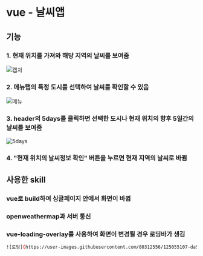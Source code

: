 # vue - 날씨앱

## 기능
### 1. 현재 위치를 가져와 해당 지역의 날씨를 보여줌
![캡처](https://user-images.githubusercontent.com/80312556/125055097-d8883280-e0e1-11eb-95bb-2dde64266c13.PNG)

### 2. 메뉴탭의 특정 도시를 선택하여 날씨를 확인할 수 있음
![메뉴](https://user-images.githubusercontent.com/80312556/125055104-d9b95f80-e0e1-11eb-8f77-a391c2ba6cc5.PNG)

### 3. header의 5days를 클릭하면 선택한 도시나 현재 위치의 향후 5일간의 날씨를 보여줌
![5days](https://user-images.githubusercontent.com/80312556/125055111-da51f600-e0e1-11eb-868f-cc200339f408.PNG)

### 4. "현재 위치의 날씨정보 확인" 버튼을 누르면 현재 지역의 날씨로 바뀜

## 사용한 skill
### vue로 build하여 싱글페이지 안에서 화면이 바뀜
### openweathermap과 서버 통신
### vue-loading-overlay를 사용하여 화면이 변경될 경우 로딩바가 생김
```bash
![로딩](https://user-images.githubusercontent.com/80312556/125055107-da51f600-e0e1-11eb-9e46-0e4fe53093ff.PNG)
```
